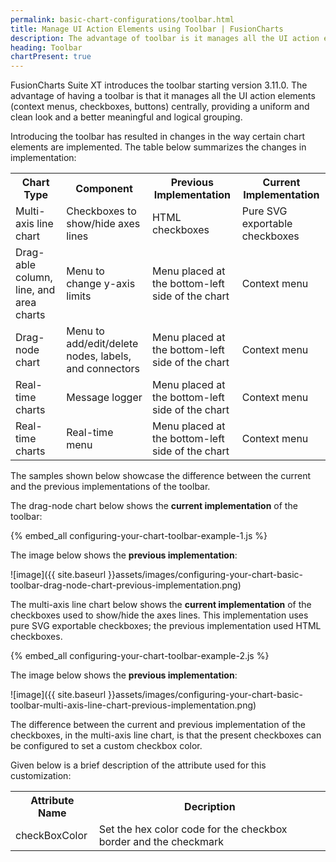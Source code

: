 ```yaml
---
permalink: basic-chart-configurations/toolbar.html
title: Manage UI Action Elements using Toolbar | FusionCharts
description: The advantage of toolbar is it manages all the UI action elements centrally, providing a uniform look and a better meaningful and logical grouping.
heading: Toolbar
chartPresent: true
---
```


FusionCharts Suite XT introduces the toolbar starting version 3.11.0. The advantage of having a toolbar is that it manages all the UI action elements (context menus, checkboxes, buttons) centrally, providing a uniform and clean look and a better meaningful and logical grouping.

Introducing the toolbar has resulted in changes in the way certain chart elements are implemented. The table below summarizes the changes in implementation:

<table>
	<tr>
		<th> Chart Type </th>
		<th> Component </th>
		<th> Previous Implementation </th>
		<th> Current Implementation </th>
	</tr>
	<tr>
		<td> Multi-axis line chart </td>
		<td> Checkboxes to show/hide axes lines </td>
		<td> HTML checkboxes </td>
		<td> Pure SVG exportable checkboxes </td>
	</tr>
	<tr>
		<td> Drag-able column, line, and area charts </td>
		<td> Menu to change y-axis limits </td>
		<td> Menu placed at the bottom-left side of the chart  </td>
		<td> Context menu </td>
	</tr>
	<tr>
		<td> Drag-node chart </td>
		<td> Menu to add/edit/delete nodes, labels, and connectors </td>
		<td> Menu placed at the bottom-left side of the chart </td>
		<td> Context menu </td>
	</tr>
	<tr>
		<td> Real-time charts </td>
		<td> Message logger </td>
		<td> Menu placed at the bottom-left side of the chart </td>
		<td> Context menu </td>
	</tr>
	<tr>
		<td> Real-time charts </td>
		<td> Real-time menu </td>
		<td> Menu placed at the bottom-left side of the chart </td>
		<td> Context menu </td>
	</tr>
</table>

The samples shown below showcase the difference between the current and the previous implementations of the toolbar.

The drag-node chart below shows the __current implementation__ of the toolbar:

{% embed_all configuring-your-chart-toolbar-example-1.js %}

The image below shows the __previous implementation__:

![image]({{ site.baseurl }}assets/images/configuring-your-chart-basic-toolbar-drag-node-chart-previous-implementation.png)

The multi-axis line chart below shows the __current implementation__ of the checkboxes used to show/hide the axes lines. This implementation uses pure SVG exportable checkboxes; the previous implementation used HTML checkboxes.

{% embed_all configuring-your-chart-toolbar-example-2.js %}

 The image below shows the __previous implementation__:

 ![image]({{ site.baseurl }}assets/images/configuring-your-chart-basic-toolbar-multi-axis-line-chart-previous-implementation.png)

 The difference between the current and previous implementation of the checkboxes, in the multi-axis line chart, is that the present checkboxes can be configured to set a custom checkbox color.

 Given below is a brief description of the attribute used for this customization:

<table>
	<tr>
		<th> Attribute Name </th>
		<th> Decription </th>
	</tr>
	<tr>
		<td> checkBoxColor </td>
		<td> Set the hex color code for the checkbox border and the checkmark </td>
	</tr>
</table>